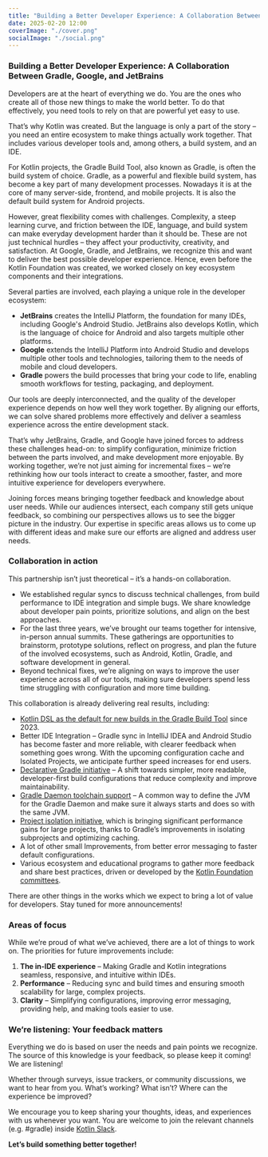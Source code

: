 ```yaml
---
title: "Building a Better Developer Experience: A Collaboration Between Gradle, Google, and JetBrains"
date: 2025-02-20 12:00
coverImage: "./cover.png"
socialImage: "./social.png"
---
```


### **Building a Better Developer Experience: A Collaboration Between Gradle, Google, and JetBrains**

Developers are at the heart of everything we do. You are the ones who create all of those new things to make the world better. To do that effectively, you need tools to rely on that are powerful yet easy to use.

That’s why Kotlin was created. But the language is only a part of the story – you need an entire ecosystem to make things actually work together. That includes various developer tools and, among others, a build system, and an IDE.

For Kotlin projects, the Gradle Build Tool, also known as Gradle, is often the build system of choice. Gradle, as a powerful and flexible build system, has become a key part of many development processes. Nowadays it is at the core of many server-side, frontend, and mobile projects. It is also the default build system for Android projects.

However, great flexibility comes with challenges. Complexity, a steep learning curve, and friction between the IDE, language, and build system can make everyday development harder than it should be. These are not just technical hurdles – they affect your productivity, creativity, and satisfaction. At Google, Gradle, and JetBrains, we recognize this and want to deliver the best possible developer experience. Hence, even before the Kotlin Foundation was created, we worked closely on key ecosystem components and their integrations.

Several parties are involved, each playing a unique role in the developer ecosystem:

* **JetBrains** creates the IntelliJ Platform, the foundation for many IDEs, including Google's Android Studio. JetBrains also develops Kotlin, which is the language of choice for Android and also targets multiple other platforms.
* **Google** extends the IntelliJ Platform into Android Studio and develops multiple other tools and technologies, tailoring them to the needs of mobile and cloud developers.
* **Gradle** powers the build processes that bring your code to life, enabling smooth workflows for testing, packaging, and deployment.

Our tools are deeply interconnected, and the quality of the developer experience depends on how well they work together. By aligning our efforts, we can solve shared problems more effectively and deliver a seamless experience across the entire development stack.

That’s why JetBrains, Gradle, and Google have joined forces to address these challenges head-on: to simplify configuration, minimize friction between the parts involved, and make development more enjoyable. By working together, we’re not just aiming for incremental fixes – we’re rethinking how our tools interact to create a smoother, faster, and more intuitive experience for developers everywhere.

Joining forces means bringing together feedback and knowledge about user needs. While our audiences intersect, each company still gets unique feedback, so combining our perspectives allows us to see the bigger picture in the industry. Our expertise in specific areas allows us to come up with different ideas and make sure our efforts are aligned and address user needs.

### **Collaboration in action**

This partnership isn’t just theoretical – it’s a hands-on collaboration.

* We established regular syncs to discuss technical challenges, from build performance to IDE integration and simple bugs. We share knowledge about developer pain points, prioritize solutions, and align on the best approaches.
* For the last three years, we’ve brought our teams together for intensive, in-person annual summits. These gatherings are opportunities to brainstorm, prototype solutions, reflect on progress, and plan the future of the involved ecosystems, such as Android, Kotlin, Gradle, and software development in general.
* Beyond technical fixes, we’re aligning on ways to improve the user experience across all of our tools, making sure developers spend less time struggling with configuration and more time building.

This collaboration is already delivering real results, including:

* [Kotlin DSL as the default for new builds in the Gradle Build Tool](https://blog.gradle.org/kotlin-dsl-is-now-the-default-for-new-gradle-builds) since 2023\.
* Better IDE Integration – Gradle sync in IntelliJ IDEA and Android Studio has become faster and more reliable, with clearer feedback when something goes wrong. With the upcoming configuration cache and Isolated Projects, we anticipate further speed increases for end users.
* [Declarative Gradle initiative](https://declarative.gradle.org/) – A shift towards simpler, more readable, developer-first build configurations that reduce complexity and improve maintainability.
* [Gradle Daemon toolchain support](https://docs.gradle.org/current/userguide/gradle_daemon.html#sec:daemon_jvm_criteria) – A common way to define the JVM for the Gradle Daemon and make sure it always starts and does so with the same JVM.
* [Project isolation initiative](https://docs.gradle.org/current/userguide/isolated_projects.html), which is bringing significant performance gains for large projects, thanks to Gradle’s improvements in isolating subprojects and optimizing caching.
* A lot of other small Improvements, from better error messaging to faster default configurations.
* Various ecosystem and educational programs to gather more feedback and share best practices, driven or developed by the [Kotlin Foundation committees](https://kotlinfoundation.org/structure/).

There are other things in the works which we expect to bring a lot of value for developers. Stay tuned for more announcements\!

### **Areas of focus**

While we’re proud of what we’ve achieved, there are a lot of things to work on. The priorities for future improvements include:

1. **The in-IDE experience** – Making Gradle and Kotlin integrations seamless, responsive, and intuitive within IDEs.
2. **Performance** – Reducing sync and build times and ensuring smooth scalability for large, complex projects.
3. **Clarity** – Simplifying configurations, improving error messaging, providing help, and making tools easier to use.

### **We’re listening: Your feedback matters**

Everything we do is based on user the needs and pain points we recognize. The source of this knowledge is your feedback, so please keep it coming\! We are listening\!

Whether through surveys, issue trackers, or community discussions, we want to hear from you. What’s working? What isn’t? Where can the experience be improved?

We encourage you to keep sharing your thoughts, ideas, and experiences with us whenever you want. You are welcome to join the relevant channels (e.g. \#gradle) inside [Kotlin Slack](https://surveys.jetbrains.com/s3/kotlin-slack-sign-up).

**Let’s build something better together\!**